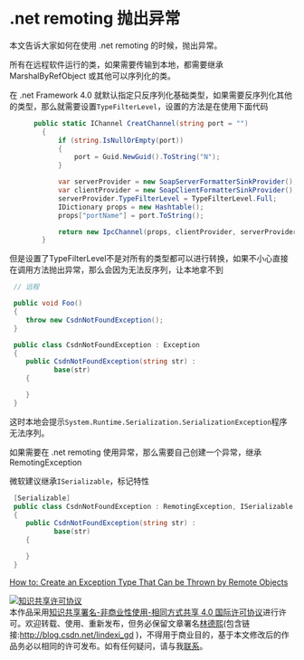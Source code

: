 # .net remoting 抛出异常

本文告诉大家如何在使用 .net remoting 的时候，抛出异常。

<!--more-->
<!-- csdn -->
<!-- 标签：.net remoting,rpc,wpf -->


<div id="toc"></div>

所有在远程软件运行的类，如果需要传输到本地，都需要继承 MarshalByRefObject 或其他可以序列化的类。

在 .net Framework 4.0 就默认指定只反序列化基础类型，如果需要反序列化其他的类型，那么就需要设置`TypeFilterLevel`，设置的方法是在使用下面代码

```csharp
      public static IChannel CreatChannel(string port = "")
        {
            if (string.IsNullOrEmpty(port))
            {
                port = Guid.NewGuid().ToString("N");
            }

            var serverProvider = new SoapServerFormatterSinkProvider();
            var clientProvider = new SoapClientFormatterSinkProvider();
            serverProvider.TypeFilterLevel = TypeFilterLevel.Full;
            IDictionary props = new Hashtable();
            props["portName"] = port.ToString();

            return new IpcChannel(props, clientProvider, serverProvider);
        }
```

但是设置了TypeFilterLevel不是对所有的类型都可以进行转换，如果不小心直接在调用方法抛出异常，那么会因为无法反序列，让本地拿不到

```csharp
 // 远程

 public void Foo()
 {
 	throw new CsdnNotFoundException();
 }

 public class CsdnNotFoundException : Exception
 {
 	public CsdnNotFoundException(string str) :
 	       base(str)
 	{

 	}       
 }
```

这时本地会提示`System.Runtime.Serialization.SerializationException`程序无法序列。

如果需要在 .net remoting 使用异常，那么需要自己创建一个异常，继承 RemotingException

微软建议继承`ISerializable`，标记特性

```csharp
 [Serializable]
 public class CsdnNotFoundException : RemotingException, ISerializable
 {
 	public CsdnNotFoundException(string str) :
 	       base(str)
 	{

 	}       
 }
```

[How to: Create an Exception Type That Can be Thrown by Remote Objects](https://msdn.microsoft.com/en-us/library/s9fyb186(v=vs.100).aspx )

<a rel="license" href="http://creativecommons.org/licenses/by-nc-sa/4.0/"><img alt="知识共享许可协议" style="border-width:0" src="https://licensebuttons.net/l/by-nc-sa/4.0/88x31.png" /></a><br />本作品采用<a rel="license" href="http://creativecommons.org/licenses/by-nc-sa/4.0/">知识共享署名-非商业性使用-相同方式共享 4.0 国际许可协议</a>进行许可。欢迎转载、使用、重新发布，但务必保留文章署名[林德熙](http://blog.csdn.net/lindexi_gd)(包含链接:http://blog.csdn.net/lindexi_gd )，不得用于商业目的，基于本文修改后的作品务必以相同的许可发布。如有任何疑问，请与我[联系](mailto:lindexi_gd@163.com)。
